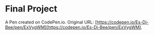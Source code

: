 # Final Project

A Pen created on CodePen.io. Original URL: [https://codepen.io/Es-Di-Bee/pen/ExVygWM](https://codepen.io/Es-Di-Bee/pen/ExVygWM).


